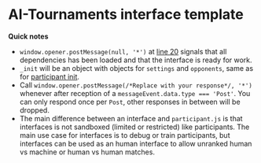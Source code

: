 # AI-Tournaments interface template
**Quick notes**
- `window.opener.postMessage(null, '*')` at [line 20](https://github.com/AI-Tournaments/Interface-Template/blob/main/index.html#L20) signals that all dependencies has been loaded and that the interface is ready for work.
- `_init` will be an object with objects for `settings` and `opponents`, same as for [participant init](https://github.com/AI-Tournaments/Participant-Template/blob/main/participant.js#L4).
- Call `window.opener.postMessage(/*Replace with your response*/, '*')` whenever after reception of a `messageEvent.data.type === 'Post'`. You can only respond once per `Post`, other responses in between will be dropped.
- The main difference between an interface and `participant.js` is that interfaces is not sandboxed (limited or restricted) like participants. The main use case for interfaces is to debug or train participants, but interfaces can be used as an human interface to allow unranked human vs machine or human vs human matches.
